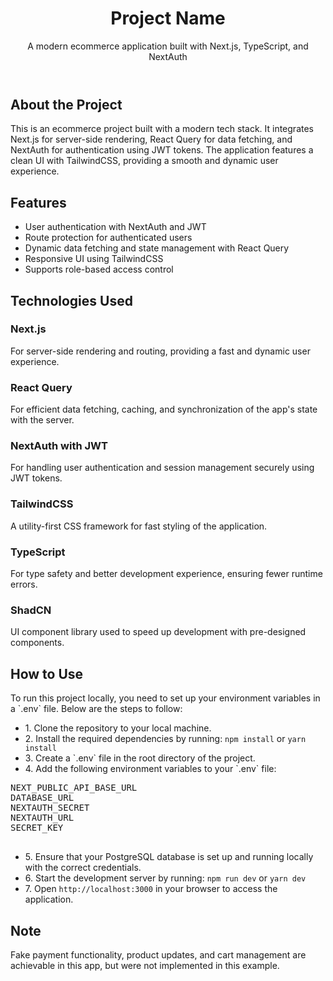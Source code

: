 <!DOCTYPE html>
<html lang="en">

<head>
  <meta charset="UTF-8">
  <meta name="viewport" content="width=device-width, initial-scale=1.0">
</head>

<body>

  <header>
    <h1>Project Name</h1>
    <p>A modern ecommerce application built with Next.js, TypeScript, and NextAuth</p>
  </header>

  <section>
    <div>
      <h2>About the Project</h2>
      <p>This is an ecommerce project built with a modern tech stack. It integrates Next.js for server-side rendering, React Query for data fetching, and NextAuth for authentication using JWT tokens. The application features a clean UI with TailwindCSS, providing a smooth and dynamic user experience.</p>
    </div>
  </section>

  <section>
    <div class="content">
      <h2>Features</h2>
      <ul>
        <li>User authentication with NextAuth and JWT</li>
        <li>Route protection for authenticated users</li>
        <li>Dynamic data fetching and state management with React Query</li>
        <li>Responsive UI using TailwindCSS</li>
        <li>Supports role-based access control</li>
      </ul>
    </div>
  </section>

  <section>
    <div class="content">
      <h2>Technologies Used</h2>
      <div class="tech-list">
        <div class="tech-item">
          <h3>Next.js</h3>
          <p>For server-side rendering and routing, providing a fast and dynamic user experience.</p>
        </div>
        <div class="tech-item">
          <h3>React Query</h3>
          <p>For efficient data fetching, caching, and synchronization of the app's state with the server.</p>
        </div>
        <div class="tech-item">
          <h3>NextAuth with JWT</h3>
          <p>For handling user authentication and session management securely using JWT tokens.</p>
        </div>
        <div class="tech-item">
          <h3>TailwindCSS</h3>
          <p>A utility-first CSS framework for fast styling of the application.</p>
        </div>
        <div class="tech-item">
          <h3>TypeScript</h3>
          <p>For type safety and better development experience, ensuring fewer runtime errors.</p>
        </div>
        <div class="tech-item">
          <h3>ShadCN</h3>
          <p>UI component library used to speed up development with pre-designed components.</p>
        </div>
      </div>
    </div>
  </section>

  <section>
    <div class="content">
      <h2>How to Use</h2>
      <p>To run this project locally, you need to set up your environment variables in a `.env` file. Below are the steps to follow:</p>
      <ul>
        <li>1. Clone the repository to your local machine.</li>
        <li>2. Install the required dependencies by running:
          <code>npm install</code> or <code>yarn install</code>
        </li>
        <li>3. Create a `.env` file in the root directory of the project.</li>
        <li>4. Add the following environment variables to your `.env` file:</li>
      </ul>
      <pre>
NEXT_PUBLIC_API_BASE_URL
DATABASE_URL
NEXTAUTH_SECRET
NEXTAUTH_URL
SECRET_KEY
      </pre>
      <ul>
        <li>5. Ensure that your PostgreSQL database is set up and running locally with the correct credentials.</li>
        <li>6. Start the development server by running:
          <code>npm run dev</code> or <code>yarn dev</code>
        </li>
        <li>7. Open <code>http://localhost:3000</code> in your browser to access the application.</li>
      </ul>
    </div>
  </section>

  <section>
    <div class="content">
      <h2>Note</h2>
      <p>Fake payment functionality, product updates, and cart management are achievable in this app, but were not implemented in this example.</p>
    </div>
  </section>


</body>

</html>
